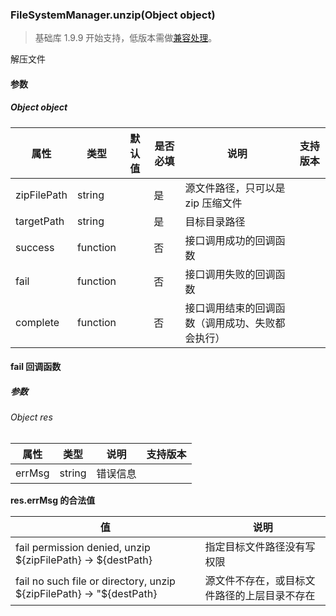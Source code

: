 <!-- https://developers.weixin.qq.com/miniprogram/dev/api/file/FileSystemManager.unzip.html -->

### FileSystemManager.unzip(Object object)

> 基础库 1.9.9 开始支持，低版本需做[兼容处理](https://developers.weixin.qq.com/miniprogram/dev/framework/compatibility.html)。

解压文件

#### 参数

##### Object object

  属性          |  类型       | 默认值 | 是否必填|  说明                       | 支持版本
----------------|-------------|--------|---------|-----------------------------|---------
  zipFilePath   |  string     |        |  是     |源文件路径，只可以是 zip 压缩文件|         
  targetPath    |  string     |        |  是     |  目标目录路径               |         
  success       |  function   |        |  否     |  接口调用成功的回调函数     |         
  fail          |  function   |        |  否     |  接口调用失败的回调函数     |         
  complete      |  function   |        |  否     |接口调用结束的回调函数（调用成功、失败都会执行）|         

#### fail 回调函数

##### 参数

###### Object res

  属性     |  类型     |  说明   | 支持版本
-----------|-----------|---------|---------
  errMsg   |  string   | 错误信息|         

**res.errMsg 的合法值**

  值                                                                     |  说明                     
-------------------------------------------------------------------------|---------------------------
  fail permission denied, unzip ${zipFilePath} -> ${destPath}            | 指定目标文件路径没有写权限
  fail no such file or directory, unzip ${zipFilePath} -> "${destPath}   |源文件不存在，或目标文件路径的上层目录不存在

